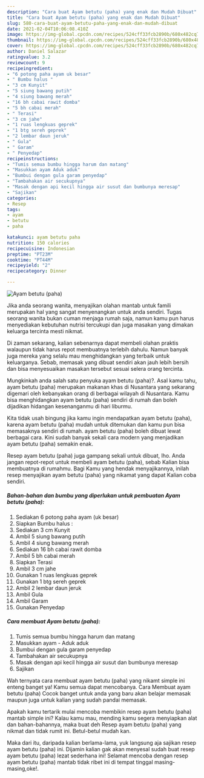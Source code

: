 ```yaml
---
description: "Cara buat Ayam betutu (paha) yang enak dan Mudah Dibuat"
title: "Cara buat Ayam betutu (paha) yang enak dan Mudah Dibuat"
slug: 580-cara-buat-ayam-betutu-paha-yang-enak-dan-mudah-dibuat
date: 2021-02-04T10:06:08.410Z
image: https://img-global.cpcdn.com/recipes/524cff33fcb2890b/680x482cq70/ayam-betutu-paha-foto-resep-utama.jpg
thumbnail: https://img-global.cpcdn.com/recipes/524cff33fcb2890b/680x482cq70/ayam-betutu-paha-foto-resep-utama.jpg
cover: https://img-global.cpcdn.com/recipes/524cff33fcb2890b/680x482cq70/ayam-betutu-paha-foto-resep-utama.jpg
author: Daniel Salazar
ratingvalue: 3.2
reviewcount: 9
recipeingredient:
- "6 potong paha ayam uk besar"
- " Bumbu halus "
- "3 cm Kunyit"
- "5 siung bawang putih"
- "4 siung bawang merah"
- "16 bh cabai rawit domba"
- "5 bh cabai merah"
- " Terasi"
- "3 cm jahe"
- "1 ruas lengkuas geprek"
- "1 btg sereh geprek"
- "2 lembar daun jeruk"
- " Gula"
- " Garam"
- " Penyedap"
recipeinstructions:
- "Tumis semua bumbu hingga harum dan matang"
- "Masukkan ayam Aduk aduk"
- "Bumbui dengan gula garam penyedap"
- "Tambahakan air secukupnya"
- "Masak dengan api kecil hingga air susut dan bumbunya meresap"
- "Sajikan"
categories:
- Resep
tags:
- ayam
- betutu
- paha

katakunci: ayam betutu paha 
nutrition: 150 calories
recipecuisine: Indonesian
preptime: "PT23M"
cooktime: "PT44M"
recipeyield: "2"
recipecategory: Dinner

---
```



![Ayam betutu (paha)](https://img-global.cpcdn.com/recipes/524cff33fcb2890b/680x482cq70/ayam-betutu-paha-foto-resep-utama.jpg)

Jika anda seorang wanita, menyajikan olahan mantab untuk famili merupakan hal yang sangat menyenangkan untuk anda sendiri. Tugas seorang  wanita bukan cuman menjaga rumah saja, namun kamu pun harus menyediakan kebutuhan nutrisi tercukupi dan juga masakan yang dimakan keluarga tercinta mesti nikmat.

Di zaman  sekarang, kalian sebenarnya dapat membeli olahan praktis walaupun tidak harus repot membuatnya terlebih dahulu. Namun banyak juga mereka yang selalu mau menghidangkan yang terbaik untuk keluarganya. Sebab, memasak yang dibuat sendiri akan jauh lebih bersih dan bisa menyesuaikan masakan tersebut sesuai selera orang tercinta. 



Mungkinkah anda salah satu penyuka ayam betutu (paha)?. Asal kamu tahu, ayam betutu (paha) merupakan makanan khas di Nusantara yang sekarang digemari oleh kebanyakan orang di berbagai wilayah di Nusantara. Kamu bisa menghidangkan ayam betutu (paha) sendiri di rumah dan boleh dijadikan hidangan kesenanganmu di hari liburmu.

Kita tidak usah bingung jika kamu ingin mendapatkan ayam betutu (paha), karena ayam betutu (paha) mudah untuk ditemukan dan kamu pun bisa memasaknya sendiri di rumah. ayam betutu (paha) boleh dibuat lewat berbagai cara. Kini sudah banyak sekali cara modern yang menjadikan ayam betutu (paha) semakin enak.

Resep ayam betutu (paha) juga gampang sekali untuk dibuat, lho. Anda jangan repot-repot untuk membeli ayam betutu (paha), sebab Kalian bisa membuatnya di rumahmu. Bagi Kamu yang hendak menyajikannya, inilah resep menyajikan ayam betutu (paha) yang nikamat yang dapat Kalian coba sendiri.

<!--inarticleads1-->

##### Bahan-bahan dan bumbu yang diperlukan untuk pembuatan Ayam betutu (paha):

1. Sediakan 6 potong paha ayam (uk besar)
1. Siapkan  Bumbu halus :
1. Sediakan 3 cm Kunyit
1. Ambil 5 siung bawang putih
1. Ambil 4 siung bawang merah
1. Sediakan 16 bh cabai rawit domba
1. Ambil 5 bh cabai merah
1. Siapkan  Terasi
1. Ambil 3 cm jahe
1. Gunakan 1 ruas lengkuas geprek
1. Gunakan 1 btg sereh geprek
1. Ambil 2 lembar daun jeruk
1. Ambil  Gula
1. Ambil  Garam
1. Gunakan  Penyedap




<!--inarticleads2-->

##### Cara membuat Ayam betutu (paha):

1. Tumis semua bumbu hingga harum dan matang
1. Masukkan ayam - Aduk aduk
1. Bumbui dengan gula garam penyedap
1. Tambahakan air secukupnya
1. Masak dengan api kecil hingga air susut dan bumbunya meresap
1. Sajikan




Wah ternyata cara membuat ayam betutu (paha) yang nikamt simple ini enteng banget ya! Kamu semua dapat mencobanya. Cara Membuat ayam betutu (paha) Cocok banget untuk anda yang baru akan belajar memasak maupun juga untuk kalian yang sudah pandai memasak.

Apakah kamu tertarik mulai mencoba membikin resep ayam betutu (paha) mantab simple ini? Kalau kamu mau, mending kamu segera menyiapkan alat dan bahan-bahannya, maka buat deh Resep ayam betutu (paha) yang nikmat dan tidak rumit ini. Betul-betul mudah kan. 

Maka dari itu, daripada kalian berlama-lama, yuk langsung aja sajikan resep ayam betutu (paha) ini. Dijamin kalian gak akan menyesal sudah buat resep ayam betutu (paha) lezat sederhana ini! Selamat mencoba dengan resep ayam betutu (paha) mantab tidak ribet ini di tempat tinggal masing-masing,oke!.

